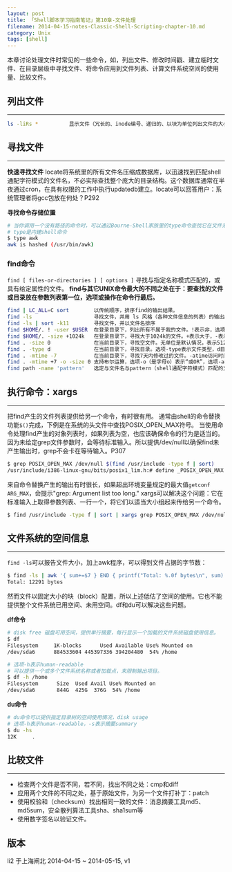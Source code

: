 ```yaml
---
layout: post
title: 「Shell脚本学习指南笔记」第10章-文件处理
filename: 2014-04-15-notes-Classic-Shell-Scripting-chapter-10.md
category: Unix
tags: [shell]
---
```


本章讨论处理文件时常见的一些命令，如，列出文件、修改时间戳、建立临时文件、在目录层级中寻找文件、将命令应用到文件列表、计算文件系统空间的使用量、比较文件。

 
## 列出文件

------
 
```bash
ls -liRs *          显示文件（冗长的、inode编号、递归的、以块为单位列出文件的大小）
``` 
 
<!-- more -->

## 寻找文件

------

**快速寻找文件**
locate将系统里的所有文件名压缩成数据库，以迅速找到匹配shell通配字符模式的文件名，不必实际查找整个庞大的目录结构。这个数据库通常在半夜通过cron，在具有权限的工作中执行updatedb建立。locate可以回答用户：系统管理者将gcc包放在何处？P292
 
**寻找命令存储位置**
 
```bash
# 当你调用一个没有路径的命令时，可以通过Bourne-Shell家族里的type命令查找它在文件系统里的位置。
# type是内建shell命令
$ type awk
awk is hashed (/usr/bin/awk)
```

### find命令

`find [ files-or-directories ] [ options ]` 寻找与指定名称模式匹配的，或具有给定属性的文件。
**find与其它UNIX命令最大的不同之处在于：要查找的文件或目录放在参数列表第一位，选项或操作在命令行最后。**

```bash 
find | LC_ALL=C sort        以传统顺序，排序find的输出结果。
find -ls                    寻找文件，并用 ls 风格（各种文件信息的列表）的输出结果
find -ls | sort -k11        寻找文件，并以文件名排序
find $HOME/. ! -user $USER  在登录目录下，列出所有不属于我的文件。!表示非，选项-user指定某用户的文件。
find $HOME/. -size +1024k   在登录目录下，寻找大于1024k的文件。+表示大于，-表示小于，无符号表示等于。
find . -size 0              在当前目录下，寻找空文件。无单位是默认情况，表示512Bytes。
find . -type d              在当前目录下，寻找目录。选项-type表示文件类型，d目录，f文件，l符号连接。
find . -mtime -7            在当前目录下，寻找7天内修改过的文件。-atime访问时间，-ctime是inode变更时间。符号表示在7天内，+号表示超过7天，无符号表示整好7天。
find . -mtime +7 -o -size 0 支持布尔运算，选项-o（是字母o）表示“或OR”，选项-a表示“与AND”。
find path -name 'pattern'   选定与文件名与pattern（shell通配字符模式）匹配的文件。
```
 
 
## 执行命令：xargs

------

把find产生的文件列表提供给另一个命令，有时很有用。
通常由shell的命令替换功能`$()`完成，下例是在系统的头文件中查找POSIX_OPEN_MAX符号。
当使用命令处理find产生的对象列表时，如果列表为空，也应该确保命令的行为是适当的。因为未给定grep文件参数时，会等待标准输入。所以提供/dev/null以确保find未产生输出时，grep不会卡在等待输入。P307

```bash 
$ grep POSIX_OPEN_MAX /dev/null $(find /usr/include -type f | sort)
/usr/include/i386-linux-gnu/bits/posix1_lim.h:# define _POSIX_OPEN_MAX  20
```
 
来自命令替换产生的输出有时很长，如果超出环境变量规定的最大值`getconf ARG_MAX`，会提示"grep: Argument list too long."
xargs可以解决这个问题：它在标准输入上取得参数列表、一行一个，将它们以适当大小组起来传给另一个命令。
 
```bash
$ find /usr/include -type f | sort | xargs grep POSIX_OPEN_MAX /dev/null
``` 
 
 
## 文件系统的空间信息

------

`find -ls`可以报告文件大小，加上awk程序，可以得到文件占据的字节数：

```bash 
$ find -ls | awk '{ sum+=$7 } END { printf("Total: %.0f bytes\n", sum) }'
Total: 12291 bytes
```
 
然而文件以固定大小的块（block）配置，所以上述低估了空间的使用。它也不能提供整个文件系统已用空间、未用空间。df和du可以解决这些问题。
 
**df命令**

```bash 
# disk free 磁盘可用空间，提供单行摘要，每行显示一个加载的文件系统磁盘使用信息。
$ df
Filesystem     1K-blocks      Used Available Use% Mounted on
/dev/sda6      884533604 445397336 394204480  54% /home

# 选项-h表示human-readable
# 可以提供一个或多个文件系统名称或者加载点，来限制输出项目。
$ df -h /home
Filesystem      Size  Used Avail Use% Mounted on
/dev/sda6       844G  425G  376G  54% /home
```
 
**du命令**

```bash 
# du命令可以提供指定目录树的空间使用情况，disk usage
# 选项-h表示human-readable，-s表示摘要summary
$ du -hs
12K     .
``` 
 
## 比较文件

------
 
- 检查两个文件是否不同，若不同，找出不同之处：cmp和diff
- 应用两个文件的不同之处，基于原始文件，为另一个文件打补丁：patch
- 使用校验和（checksum）找出相同一致的文件：消息摘要工具md5、md5sum，安全散列算法工具sha、sha1sum等
- 使用数字签名以验证文件。



## 版本
li2 于上海闸北 
2014-04-15 ~ 2014-05-15, v1
